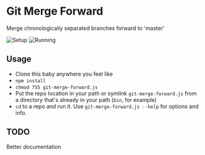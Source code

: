 Git Merge Forward
=================

Merge chronologically separated branches forward to 'master'

![Setup](http://hilgefort.me/content/images/git-merge-forward-prompt.png)
![Running](http://hilgefort.me/content/images/git-merge-forward-complete.png)

Usage
-----

- Clone this baby anywhere you feel like
- `npm install`
- `chmod 755 git-merge-forward.js`
- Put the repo location in your path or symlink `git-merge-forward.js` from a directory that's already in your path (`bin`, for example)
- `cd` to a repo and run it. Use `git-merge-forward.js --help` for options and info.

TODO
----

Better documentation
